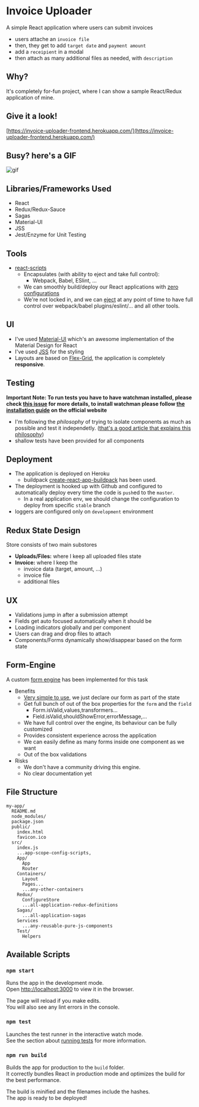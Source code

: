 # Invoice Uploader
A simple React application where users can submit invoices
- users attache an `invoice file`
- then, they get to add `target date` and `payment amount`
- add a `receipient` in a modal
- then attach as many additional files as needed, with `description`

## Why?
It's completely for-fun project, where I can show a sample React/Redux application of mine.

## Give it a look!
[https://invoice-uploader-frontend.herokuapp.com/](https://invoice-uploader-frontend.herokuapp.com/)

## Busy? here's a GIF
![gif](http://g.recordit.co/mgTlyqtuJa.gif)

## Libraries/Frameworks Used
- React
- Redux/Redux-Sauce
- Sagas
- Material-UI
- JSS
- Jest/Enzyme for Unit Testing

## Tools
- [react-scripts](https://github.com/facebook/create-react-app/blob/master/README.md#getting-started)
  - Encapsulates (with ability to eject and take full control):
    - Webpack, Babel, ESlint, ...
  - We can smoothly build/deploy our React applications with [zero configurations](https://github.com/facebook/create-react-app#philosophy)
  - We're not locked in, and we can [eject](https://github.com/facebook/create-react-app/blob/master/packages/react-scripts/template/README.md#npm-run-eject) at any point of time to have full control over webpack/babel plugins/eslint/... and all other tools.

## UI
- I've used [Material-UI](https://material-ui.com/) which's an awesome implementation of the Material Design for React
- I've used [JSS](http://cssinjs.org/?v=v9.8.1) for the styling
- Layouts are based on [Flex-Grid](https://material-ui.com/layout/grid/#grid), the application is completely **responsive**.

## Testing
**Important Note: To run tests you have to have watchman installed, please check [this issue](https://github.com/facebook/create-react-app/issues/871) for more details, to install watchman please follow [the installation guide](https://facebook.github.io/watchman/docs/install.html) on the official website**

- I'm following the *philosophy* of trying to isolate components as much as possible and test it independetly. ([that's a good article that explains this philosophy](https://hacks.mozilla.org/2018/04/testing-strategies-for-react-and-redux/))
- shallow tests have been provided for all components

## Deployment
- The application is deployed on Heroku
  - buildpack [create-react-app-buildpack](https://github.com/mars/create-react-app-buildpack) has been used.
- The deployment is hooked up with Github and configured to automatically deploy every time the code is `push`ed to the `master`.
  - In a real application env, we should change the configuration to deploy from specific `stable` branch
- loggers are configured only on `development` environment

## Redux State Design
Store consists of two main substores
- **Uploads/Files:** where I keep all uploaded files state
- **Invoice:** where I keep the
  - invoice data (target, amount, ...)
  - invoice file
  - additional files

## UX
- Validations jump in after a submission attempt
- Fields get auto focused automatically when it should be
- Loading indicators globally and per component
- Users can drag and drop files to attach
- Components/Forms dynamically show/disappear based on the form state

## Form-Engine
A custom [form engine](https://github.com/AmrAbdulrahman/invoice-uploader-frontend/tree/master/src/FormEngine) has been implemented for this task
- Benefits
  - [Very simple to use](https://github.com/AmrAbdulrahman/invoice-uploader-frontend/blob/master/src/Pages/InvoiceUploader/AddAdditionalFileForm.js#L25), we just declare our form as part of the state
  - Get full bunch of out of the box properties for the `form` and the `field`
    - Form.isValid,values,transformers...
    - Field.isValid,shouldShowError,errorMessage,...
  - We have full control over the engine, its behaviour can be fully customized
  - Provides consistent experience across the application
  - We can easily define as many forms inside one component as we want
  - Out of the box validations
- Risks
  - We don't have a community driving this engine.
  - No clear documentation yet

## File Structure
```
my-app/
  README.md
  node_modules/
  package.json
  public/
    index.html
    favicon.ico
  src/
    index.js
    ...app-scope-config-scripts,
    App/
      App
      Router
    Containers/
      Layout
      Pages...
      ...any-other-containers
    Redux/
      ConfigureStore
      ...all-application-redux-definitions
    Sagas/
      ...all-application-sagas
    Services
      ...any-reusable-pure-js-components
    Test/
      Helpers    
```

## Available Scripts

### `npm start`

Runs the app in the development mode.<br>
Open [http://localhost:3000](http://localhost:3000) to view it in the browser.

The page will reload if you make edits.<br>
You will also see any lint errors in the console.

### `npm test`

Launches the test runner in the interactive watch mode.<br>
See the section about [running tests](#running-tests) for more information.

### `npm run build`

Builds the app for production to the `build` folder.<br>
It correctly bundles React in production mode and optimizes the build for the best performance.

The build is minified and the filenames include the hashes.<br>
The app is ready to be deployed!  
